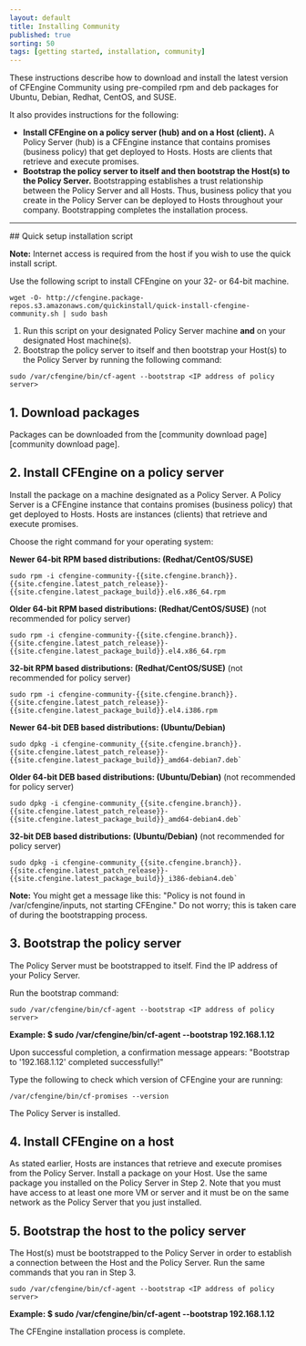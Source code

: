 ```yaml
---
layout: default
title: Installing Community
published: true
sorting: 50
tags: [getting started, installation, community]
---
```


These instructions describe how to download and install the latest version of CFEngine Community using pre-compiled rpm and
deb packages for Ubuntu, Debian, Redhat, CentOS, and SUSE.

It also provides instructions for the following:

* **Install CFEngine on a policy server (hub) and on a Host (client).**
A Policy Server (hub) is a CFEngine instance that contains promises (business policy) that get deployed to Hosts.
Hosts are clients that retrieve and execute promises.
* **Bootstrap the policy server to itself and then bootstrap the Host(s) to the Policy Server.**
Bootstrapping establishes a trust relationship between the Policy Server
and all Hosts. Thus, business policy that you create in the Policy Server can be deployed to Hosts throughout your company.
Bootstrapping completes the installation process.

<hr>
## Quick setup installation script

**Note:** Internet access is required from the host if you wish to use the quick install script.

Use the following script to install CFEngine on your 32- or 64-bit machine.

```command
wget -O- http://cfengine.package-repos.s3.amazonaws.com/quickinstall/quick-install-cfengine-community.sh | sudo bash
```

1. Run this script on your designated Policy Server machine **and** on your designated Host machine(s).
2. Bootstrap the policy server to itself and then bootstrap your Host(s) to the Policy Server by running the following command:

```command
sudo /var/cfengine/bin/cf-agent --bootstrap <IP address of policy server>
```

## 1. Download packages

Packages can be downloaded from the [community download page][community download page].

## 2. Install CFEngine on a policy server

Install the package on a machine designated as a Policy Server.  A Policy Server is a CFEngine instance that contains promises (business policy)
that get deployed to Hosts. Hosts are instances (clients) that retrieve and execute promises.

Choose the right command for your operating system:

**Newer 64-bit RPM based distributions: (Redhat/CentOS/SUSE)**

```command
sudo rpm -i cfengine-community-{{site.cfengine.branch}}.{{site.cfengine.latest_patch_release}}-{{site.cfengine.latest_package_build}}.el6.x86_64.rpm
```

**Older 64-bit RPM based distributions: (Redhat/CentOS/SUSE)** (not recommended for policy server)

```command
sudo rpm -i cfengine-community-{{site.cfengine.branch}}.{{site.cfengine.latest_patch_release}}-{{site.cfengine.latest_package_build}}.el4.x86_64.rpm
```

**32-bit RPM based distributions: (Redhat/CentOS/SUSE)** (not recommended for policy server)

```command
sudo rpm -i cfengine-community-{{site.cfengine.branch}}.{{site.cfengine.latest_patch_release}}-{{site.cfengine.latest_package_build}}.el4.i386.rpm
```

**Newer 64-bit DEB based distributions: (Ubuntu/Debian)**

```command
sudo dpkg -i cfengine-community_{{site.cfengine.branch}}.{{site.cfengine.latest_patch_release}}-{{site.cfengine.latest_package_build}}_amd64-debian7.deb`
```

**Older 64-bit DEB based distributions: (Ubuntu/Debian)** (not recommended for policy server)

```command
sudo dpkg -i cfengine-community_{{site.cfengine.branch}}.{{site.cfengine.latest_patch_release}}-{{site.cfengine.latest_package_build}}_amd64-debian4.deb`
```

**32-bit DEB based distributions: (Ubuntu/Debian)** (not recommended for policy server)

```command
sudo dpkg -i cfengine-community_{{site.cfengine.branch}}.{{site.cfengine.latest_patch_release}}-{{site.cfengine.latest_package_build}}_i386-debian4.deb`
```

**Note:** You might get a message like this: "Policy is not found in /var/cfengine/inputs, not starting CFEngine." Do not worry;
this is taken care of during the bootstrapping process.


## 3. Bootstrap the policy server

The Policy Server must be bootstrapped to itself. Find the IP address of your Policy Server.

Run the bootstrap command:

```command
sudo /var/cfengine/bin/cf-agent --bootstrap <IP address of policy server>
```

**Example: $ sudo /var/cfengine/bin/cf-agent --bootstrap 192.168.1.12**

Upon successful completion, a confirmation message appears: "Bootstrap to '192.168.1.12' completed successfully!"

Type the following to check which version of CFEngine your are running:

```command
/var/cfengine/bin/cf-promises --version
```

The Policy Server is installed.

## 4. Install CFEngine on a host

As stated earlier, Hosts are instances that retrieve and execute promises from the Policy Server. Install
a package on your Host. Use the same package you installed on the Policy Server in Step 2. Note that you must have access
to at least one more VM or server and it must be on the same network as the Policy Server that you just installed.

## 5. Bootstrap the host to the policy server

The Host(s) must be bootstrapped to the Policy Server in order to establish a connection between the Host and
the Policy Server. Run the same commands that you ran in Step 3.

```command
sudo /var/cfengine/bin/cf-agent --bootstrap <IP address of policy server>
```

**Example: $ sudo /var/cfengine/bin/cf-agent --bootstrap 192.168.1.12**

The CFEngine installation process is complete.
